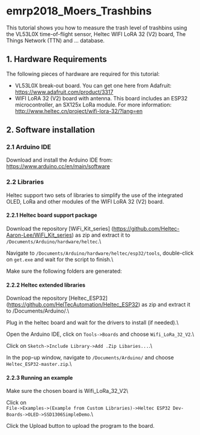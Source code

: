 # emrp2018_Moers_Trashbins
This tutorial shows you how to measure the trash level of trashbins using the VL53L0X time-of-flight sensor, Heltec WIFI LoRA 32 (V2) board, The Things Network (TTN) and ... database.
## 1. Hardware Requirements
The following pieces of hardware are required for this tutorial:
- VL53L0X break-out board. You can get one here from Adafruit: https://www.adafruit.com/product/3317
- WIFI LoRA 32 (V2) board with antenna. This board includes an ESP32 microcontroller, an SX125x LoRa module. For more information: http://www.heltec.cn/project/wifi-lora-32/?lang=en

## 2. Software installation
### 2.1 Arduino IDE
Download and install the Arduino IDE from: https://www.arduino.cc/en/main/software

### 2.2 Libraries
Heltec support two sets of libraries to simplify the use of the integrated OLED, LoRa and other modules of the WIFI LoRA 32 (V2) board.

#### 2.2.1 Heltec board support package
Download the repository [WiFi_Kit_series] (https://github.com/Heltec-Aaron-Lee/WiFi_Kit_series) as zip and extract it to `/Documents/Arduino/hardware/heltec`.\

Navigate to `/Documents/Arduino/hardware/heltec/esp32/tools`, double-click on `get.exe` and wait for the script to finish.\

Make sure the following folders are generated:

#### 2.2.2 Heltec extended libraries
Download the repository [Heltec_ESP32] (https://github.com/HelTecAutomation/Heltec_ESP32) as zip and extract it to /Documents/Arduino/.\

Plug in the heltec board and wait for the drivers to install (if needed).\

Open the Arduino IDE, click on `Tools->Boards` and choose `Wifi_LoRa_32_V2`.\

Click on `Sketch->Include Library->Add .Zip Libaries...`.\

In the pop-up window, navigate to `/Documents/Arduino/` and choose `Heltec_ESP32-master.zip`.\

#### 2.2.3 Running an example
Make sure the chosen board is Wifi_LoRa_32_V2\

Click on \
`File->Examples->(Example from Custom Libraries)->Heltec ESP32 Dev-Boards->OLED->SSD1306SimpleDemo`.\

Click the Upload button to upload the program to the board.


